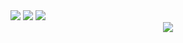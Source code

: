 <div align="left">
    <img src="https://github-profile-summary-cards.vercel.app/api/cards/profile-details?username=Yutosaki&count_private=true&theme=github_dark"/>
    <img src="https://github-profile-summary-cards.vercel.app/api/cards/repos-per-language?username=Yutosaki&count_private=true&theme=github_dark"/>
    <img src="https://github-profile-summary-cards.vercel.app/api/cards/most-commit-language?username=Yutosaki&count_private=true&theme=github_dark"/>
<!--     <img src="http://github-profile-summary-cards.vercel.app/api/cards/stats?username=Yutosaki&theme=github_dark"/> -->
</div>

<div align="center">
    <img src="https://github-profile-trophy.vercel.app/?username=Yutosaki&rank=-?&theme=darkhub"/>
</div>
